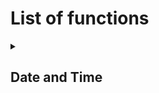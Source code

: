 # List of functions

<details>
  <summary>
    <h2>Date and Time</h2>
  </summary>

  ### strftime

  #### Essa função possui até 2 argumentos e tem a função de retornar o horário ou a data conforme os argumentos. A seguir, a lista de marcadores:

##### 1. <code>%d</code> dia do mês: 01-31

```sql
SELECT strftime('%d');
```

##### 2. %F data no formato: YYYY-MM-DD

```SQL
SELECT strftime('%F');
```

##### 3. <code>%j</code> dia do ano: 001-366

```SQL
SELECT strftime('%j');
```

##### 4. <code>%m</code> mês do ano: 1-12

```SQL
SELECT strftime('%m');
```
##### 5. <code>%W</code> semana do ano a partir da primeira segunda: 00-53

```SQL
SELECT strftime('%W');
```

##### 6. <code>%H</code> horas: 00-24

```SQL
SELECT strftime('%H');
```

##### 7. <code>%M</code> minutos: 00-59

```SQL
SELECT strftime('%M');
```

##### 8. <code>%S</code> segundos: 00-59

```SQL
SELECT strftime('%S');
```

</details>
